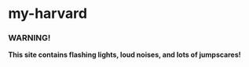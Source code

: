 # my-harvard

### WARNING!

**This site contains flashing lights, loud noises, and lots of jumpscares!**